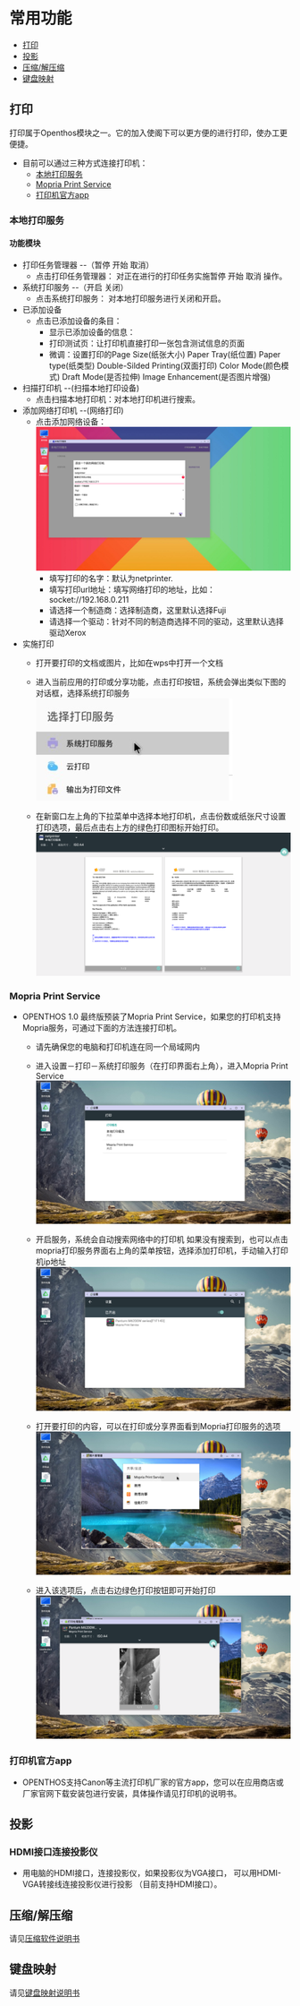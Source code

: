 # 常用功能
   - [打印](#打印)
   - [投影](#投影)
   - [压缩/解压缩](soft/压缩软件.md)
   - [键盘映射](soft/键盘映射.md)
   
## 打印
打印属于Openthos模块之一。它的加入使阁下可以更方便的进行打印，使办工更便捷。

   - 目前可以通过三种方式连接打印机：
      - [本地打印服务](#本地打印服务)
      - [Mopria Print Service](#mopria-print-service)
      - [打印机官方app](#打印机官方app)
   
### 本地打印服务
#### 功能模块
   - 打印任务管理器 --（暂停 开始 取消）
      - 点击打印任务管理器： 对正在进行的打印任务实施暂停 开始 取消 操作。
   - 系统打印服务 --（开启 关闭）
      - 点击系统打印服务： 对本地打印服务进行关闭和开启。
   - 已添加设备
      - 点击已添加设备的条目： 
         - 显示已添加设备的信息：
         - 打印测试页：让打印机直接打印一张包含测试信息的页面
         - 微调：设置打印的Page Size(纸张大小) Paper Tray(纸位置) Paper type(纸类型) Double-Silded Printing(双面打印) Color Mode(颜色模式) Draft Mode(是否拉伸) Image Enhancement(是否图片增强)
   - 扫描打印机 --(扫描本地打印设备)
      - 点击扫描本地打印机：对本地打印机进行搜索。
   - 添加网络打印机 --(网络打印)
      - 点击添加网络设备：  
![](pic/changyonggongneng/Print_local1.png)
         - 填写打印的名字：默认为netprinter.
         - 填写打印url地址：填写网络打印的地址，比如：socket://192.168.0.211
         - 请选择一个制造商：选择制造商，这里默认选择Fuji
         - 请选择一个驱动：针对不同的制造商选择不同的驱动，这里默认选择驱动Xerox
   - 实施打印
      - 打开要打印的文档或图片，比如在wps中打开一个文档
      - 进入当前应用的打印或分享功能，点击打印按钮，系统会弹出类似下图的对话框，选择系统打印服务  
![](pic/changyonggongneng/Print_local2.jpg) 

      - 在新窗口左上角的下拉菜单中选择本地打印机，点击份数或纸张尺寸设置打印选项，最后点击右上方的绿色打印图标开始打印。  
![](pic/changyonggongneng/Print_local3.png)
   
### Mopria Print Service
   - OPENTHOS 1.0 最终版预装了Mopria Print Service，如果您的打印机支持Mopria服务，可通过下面的方法连接打印机。
      - 请先确保您的电脑和打印机连在同一个局域网内
      - 进入设置－打印－系统打印服务（在打印界面右上角），进入Mopria Print Service  
![](pic/changyonggongneng/Print_mopria1.png)

      - 开启服务，系统会自动搜索网络中的打印机
        如果没有搜索到，也可以点击mopria打印服务界面右上角的菜单按钮，选择添加打印机，手动输入打印机ip地址  
![](pic/changyonggongneng/Print_mopria2.png)

      - 打开要打印的内容，可以在打印或分享界面看到Mopria打印服务的选项  
![](pic/changyonggongneng/Print_mopria3.png)

      - 进入该选项后，点击右边绿色打印按钮即可开始打印  
![](pic/changyonggongneng/Print_mopria4.png)
   
### 打印机官方app
   - OPENTHOS支持Canon等主流打印机厂家的官方app，您可以在应用商店或厂家官网下载安装包进行安装，具体操作请见打印机的说明书。
   
## 投影  
### HDMI接口连接投影仪
   - 用电脑的HDMI接口，连接投影仪，如果投影仪为VGA接口， 可以用HDMI-VGA转接线连接投影仪进行投影 （目前支持HDMI接口）。

## 压缩/解压缩
请见[压缩软件说明书](soft/压缩软件.md)

## 键盘映射
请见[键盘映射说明书](soft/键盘映射.md)
